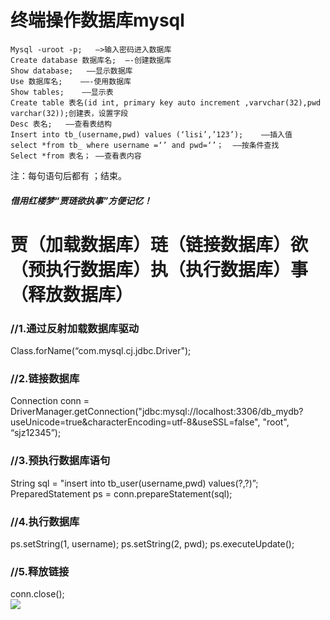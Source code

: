 #   终端操作数据库mysql
```
Mysql -uroot -p;   —>输入密码进入数据库
Create database 数据库名;  —-创建数据库
Show database;   ——显示数据库
Use 数据库名;    ——-使用数据库
Show tables;    ——显示表
Create table 表名(id int, primary key auto increment ,varvchar(32),pwd varchar(32));创建表，设置字段
Desc 表名;   ——查看表结构
Insert into tb_(username,pwd) values (‘lisi’,’123’);    ——插入值
select *from tb_ where username =‘’ and pwd=‘’；  ——按条件查找
Select *from 表名； ——查看表内容
```
注：每句语句后都有 ；结束。

##### 借用红楼梦“贾琏欲执事”方便记忆！
# 贾（加载数据库）琏（链接数据库）欲（预执行数据库）执（执行数据库）事（释放数据库）
### //1.通过反射加载数据库驱动
Class.forName(“com.mysql.cj.jdbc.Driver");

### //2.链接数据库
Connection conn = DriverManager.getConnection("jdbc:mysql://localhost:3306/db_mydb?useUnicode=true&characterEncoding=utf-8&useSSL=false", "root", “sjz12345”);

### //3.预执行数据库语句
String sql = "insert into tb_user(username,pwd) values(?,?)”;
PreparedStatement ps = conn.prepareStatement(sql);

### //4.执行数据库
ps.setString(1, username);
ps.setString(2, pwd);
ps.executeUpdate();

### //5.释放链接
conn.close();  
![](https://upload-images.jianshu.io/upload_images/5387585-52c2bb020db0be60.png?imageMogr2/auto-orient/strip%7CimageView2/2/w/1240)
